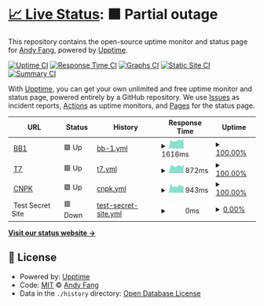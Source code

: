 # [📈 Live Status](https://ajaxsys.github.io/upptime): <!--live status--> **🟧 Partial outage**

This repository contains the open-source uptime monitor and status page for [Andy Fang](https://ajaxsys.github.io/upptime), powered by [Upptime](https://github.com/upptime/upptime).

[![Uptime CI](https://github.com/ajaxsys/upptime/workflows/Uptime%20CI/badge.svg)](https://github.com/ajaxsys/upptime/actions?query=workflow%3A%22Uptime+CI%22)
[![Response Time CI](https://github.com/ajaxsys/upptime/workflows/Response%20Time%20CI/badge.svg)](https://github.com/ajaxsys/upptime/actions?query=workflow%3A%22Response+Time+CI%22)
[![Graphs CI](https://github.com/ajaxsys/upptime/workflows/Graphs%20CI/badge.svg)](https://github.com/ajaxsys/upptime/actions?query=workflow%3A%22Graphs+CI%22)
[![Static Site CI](https://github.com/ajaxsys/upptime/workflows/Static%20Site%20CI/badge.svg)](https://github.com/ajaxsys/upptime/actions?query=workflow%3A%22Static+Site+CI%22)
[![Summary CI](https://github.com/ajaxsys/upptime/workflows/Summary%20CI/badge.svg)](https://github.com/ajaxsys/upptime/actions?query=workflow%3A%22Summary+CI%22)

With [Upptime](https://upptime.js.org), you can get your own unlimited and free uptime monitor and status page, powered entirely by a GitHub repository. We use [Issues](https://github.com/ajaxsys/upptime/issues) as incident reports, [Actions](https://github.com/ajaxsys/upptime/actions) as uptime monitors, and [Pages](https://ajaxsys.github.io/upptime) for the status page.

<!--start: status pages-->
<!-- This summary is generated by Upptime (https://github.com/upptime/upptime) -->
<!-- Do not edit this manually, your changes will be overwritten -->
<!-- prettier-ignore -->
| URL | Status | History | Response Time | Uptime |
| --- | ------ | ------- | ------------- | ------ |
| <img alt="" src="https://icons.duckduckgo.com/ip3/bb1.biobeone.com.ico" height="13"> [BB1](https://bb1.biobeone.com/newList) | 🟩 Up | [bb-1.yml](https://github.com/ajaxsys/upptime/commits/HEAD/history/bb-1.yml) | <details><summary><img alt="Response time graph" src="./graphs/bb-1/response-time-week.png" height="20"> 1616ms</summary><br><a href="https://ajaxsys.github.io/upptime/history/bb-1"><img alt="Response time 1643" src="https://img.shields.io/endpoint?url=https%3A%2F%2Fraw.githubusercontent.com%2Fajaxsys%2Fupptime%2FHEAD%2Fapi%2Fbb-1%2Fresponse-time.json"></a><br><a href="https://ajaxsys.github.io/upptime/history/bb-1"><img alt="24-hour response time 1776" src="https://img.shields.io/endpoint?url=https%3A%2F%2Fraw.githubusercontent.com%2Fajaxsys%2Fupptime%2FHEAD%2Fapi%2Fbb-1%2Fresponse-time-day.json"></a><br><a href="https://ajaxsys.github.io/upptime/history/bb-1"><img alt="7-day response time 1616" src="https://img.shields.io/endpoint?url=https%3A%2F%2Fraw.githubusercontent.com%2Fajaxsys%2Fupptime%2FHEAD%2Fapi%2Fbb-1%2Fresponse-time-week.json"></a><br><a href="https://ajaxsys.github.io/upptime/history/bb-1"><img alt="30-day response time 1740" src="https://img.shields.io/endpoint?url=https%3A%2F%2Fraw.githubusercontent.com%2Fajaxsys%2Fupptime%2FHEAD%2Fapi%2Fbb-1%2Fresponse-time-month.json"></a><br><a href="https://ajaxsys.github.io/upptime/history/bb-1"><img alt="1-year response time 1643" src="https://img.shields.io/endpoint?url=https%3A%2F%2Fraw.githubusercontent.com%2Fajaxsys%2Fupptime%2FHEAD%2Fapi%2Fbb-1%2Fresponse-time-year.json"></a></details> | <details><summary><a href="https://ajaxsys.github.io/upptime/history/bb-1">100.00%</a></summary><a href="https://ajaxsys.github.io/upptime/history/bb-1"><img alt="All-time uptime 100.00%" src="https://img.shields.io/endpoint?url=https%3A%2F%2Fraw.githubusercontent.com%2Fajaxsys%2Fupptime%2FHEAD%2Fapi%2Fbb-1%2Fuptime.json"></a><br><a href="https://ajaxsys.github.io/upptime/history/bb-1"><img alt="24-hour uptime 100.00%" src="https://img.shields.io/endpoint?url=https%3A%2F%2Fraw.githubusercontent.com%2Fajaxsys%2Fupptime%2FHEAD%2Fapi%2Fbb-1%2Fuptime-day.json"></a><br><a href="https://ajaxsys.github.io/upptime/history/bb-1"><img alt="7-day uptime 100.00%" src="https://img.shields.io/endpoint?url=https%3A%2F%2Fraw.githubusercontent.com%2Fajaxsys%2Fupptime%2FHEAD%2Fapi%2Fbb-1%2Fuptime-week.json"></a><br><a href="https://ajaxsys.github.io/upptime/history/bb-1"><img alt="30-day uptime 100.00%" src="https://img.shields.io/endpoint?url=https%3A%2F%2Fraw.githubusercontent.com%2Fajaxsys%2Fupptime%2FHEAD%2Fapi%2Fbb-1%2Fuptime-month.json"></a><br><a href="https://ajaxsys.github.io/upptime/history/bb-1"><img alt="1-year uptime 100.00%" src="https://img.shields.io/endpoint?url=https%3A%2F%2Fraw.githubusercontent.com%2Fajaxsys%2Fupptime%2FHEAD%2Fapi%2Fbb-1%2Fuptime-year.json"></a></details>
| <img alt="" src="https://icons.duckduckgo.com/ip3/www.trip7.co.jp.ico" height="13"> [T7](https://www.trip7.co.jp/api/hotel_company/get/1) | 🟩 Up | [t7.yml](https://github.com/ajaxsys/upptime/commits/HEAD/history/t7.yml) | <details><summary><img alt="Response time graph" src="./graphs/t7/response-time-week.png" height="20"> 872ms</summary><br><a href="https://ajaxsys.github.io/upptime/history/t7"><img alt="Response time 859" src="https://img.shields.io/endpoint?url=https%3A%2F%2Fraw.githubusercontent.com%2Fajaxsys%2Fupptime%2FHEAD%2Fapi%2Ft7%2Fresponse-time.json"></a><br><a href="https://ajaxsys.github.io/upptime/history/t7"><img alt="24-hour response time 938" src="https://img.shields.io/endpoint?url=https%3A%2F%2Fraw.githubusercontent.com%2Fajaxsys%2Fupptime%2FHEAD%2Fapi%2Ft7%2Fresponse-time-day.json"></a><br><a href="https://ajaxsys.github.io/upptime/history/t7"><img alt="7-day response time 872" src="https://img.shields.io/endpoint?url=https%3A%2F%2Fraw.githubusercontent.com%2Fajaxsys%2Fupptime%2FHEAD%2Fapi%2Ft7%2Fresponse-time-week.json"></a><br><a href="https://ajaxsys.github.io/upptime/history/t7"><img alt="30-day response time 843" src="https://img.shields.io/endpoint?url=https%3A%2F%2Fraw.githubusercontent.com%2Fajaxsys%2Fupptime%2FHEAD%2Fapi%2Ft7%2Fresponse-time-month.json"></a><br><a href="https://ajaxsys.github.io/upptime/history/t7"><img alt="1-year response time 859" src="https://img.shields.io/endpoint?url=https%3A%2F%2Fraw.githubusercontent.com%2Fajaxsys%2Fupptime%2FHEAD%2Fapi%2Ft7%2Fresponse-time-year.json"></a></details> | <details><summary><a href="https://ajaxsys.github.io/upptime/history/t7">100.00%</a></summary><a href="https://ajaxsys.github.io/upptime/history/t7"><img alt="All-time uptime 100.00%" src="https://img.shields.io/endpoint?url=https%3A%2F%2Fraw.githubusercontent.com%2Fajaxsys%2Fupptime%2FHEAD%2Fapi%2Ft7%2Fuptime.json"></a><br><a href="https://ajaxsys.github.io/upptime/history/t7"><img alt="24-hour uptime 100.00%" src="https://img.shields.io/endpoint?url=https%3A%2F%2Fraw.githubusercontent.com%2Fajaxsys%2Fupptime%2FHEAD%2Fapi%2Ft7%2Fuptime-day.json"></a><br><a href="https://ajaxsys.github.io/upptime/history/t7"><img alt="7-day uptime 100.00%" src="https://img.shields.io/endpoint?url=https%3A%2F%2Fraw.githubusercontent.com%2Fajaxsys%2Fupptime%2FHEAD%2Fapi%2Ft7%2Fuptime-week.json"></a><br><a href="https://ajaxsys.github.io/upptime/history/t7"><img alt="30-day uptime 100.00%" src="https://img.shields.io/endpoint?url=https%3A%2F%2Fraw.githubusercontent.com%2Fajaxsys%2Fupptime%2FHEAD%2Fapi%2Ft7%2Fuptime-month.json"></a><br><a href="https://ajaxsys.github.io/upptime/history/t7"><img alt="1-year uptime 100.00%" src="https://img.shields.io/endpoint?url=https%3A%2F%2Fraw.githubusercontent.com%2Fajaxsys%2Fupptime%2FHEAD%2Fapi%2Ft7%2Fuptime-year.json"></a></details>
| <img alt="" src="https://icons.duckduckgo.com/ip3/www.conepoke.com.ico" height="13"> [CNPK](https://www.conepoke.com/api/Commodity/count/all) | 🟩 Up | [cnpk.yml](https://github.com/ajaxsys/upptime/commits/HEAD/history/cnpk.yml) | <details><summary><img alt="Response time graph" src="./graphs/cnpk/response-time-week.png" height="20"> 943ms</summary><br><a href="https://ajaxsys.github.io/upptime/history/cnpk"><img alt="Response time 924" src="https://img.shields.io/endpoint?url=https%3A%2F%2Fraw.githubusercontent.com%2Fajaxsys%2Fupptime%2FHEAD%2Fapi%2Fcnpk%2Fresponse-time.json"></a><br><a href="https://ajaxsys.github.io/upptime/history/cnpk"><img alt="24-hour response time 1232" src="https://img.shields.io/endpoint?url=https%3A%2F%2Fraw.githubusercontent.com%2Fajaxsys%2Fupptime%2FHEAD%2Fapi%2Fcnpk%2Fresponse-time-day.json"></a><br><a href="https://ajaxsys.github.io/upptime/history/cnpk"><img alt="7-day response time 943" src="https://img.shields.io/endpoint?url=https%3A%2F%2Fraw.githubusercontent.com%2Fajaxsys%2Fupptime%2FHEAD%2Fapi%2Fcnpk%2Fresponse-time-week.json"></a><br><a href="https://ajaxsys.github.io/upptime/history/cnpk"><img alt="30-day response time 906" src="https://img.shields.io/endpoint?url=https%3A%2F%2Fraw.githubusercontent.com%2Fajaxsys%2Fupptime%2FHEAD%2Fapi%2Fcnpk%2Fresponse-time-month.json"></a><br><a href="https://ajaxsys.github.io/upptime/history/cnpk"><img alt="1-year response time 924" src="https://img.shields.io/endpoint?url=https%3A%2F%2Fraw.githubusercontent.com%2Fajaxsys%2Fupptime%2FHEAD%2Fapi%2Fcnpk%2Fresponse-time-year.json"></a></details> | <details><summary><a href="https://ajaxsys.github.io/upptime/history/cnpk">100.00%</a></summary><a href="https://ajaxsys.github.io/upptime/history/cnpk"><img alt="All-time uptime 100.00%" src="https://img.shields.io/endpoint?url=https%3A%2F%2Fraw.githubusercontent.com%2Fajaxsys%2Fupptime%2FHEAD%2Fapi%2Fcnpk%2Fuptime.json"></a><br><a href="https://ajaxsys.github.io/upptime/history/cnpk"><img alt="24-hour uptime 100.00%" src="https://img.shields.io/endpoint?url=https%3A%2F%2Fraw.githubusercontent.com%2Fajaxsys%2Fupptime%2FHEAD%2Fapi%2Fcnpk%2Fuptime-day.json"></a><br><a href="https://ajaxsys.github.io/upptime/history/cnpk"><img alt="7-day uptime 100.00%" src="https://img.shields.io/endpoint?url=https%3A%2F%2Fraw.githubusercontent.com%2Fajaxsys%2Fupptime%2FHEAD%2Fapi%2Fcnpk%2Fuptime-week.json"></a><br><a href="https://ajaxsys.github.io/upptime/history/cnpk"><img alt="30-day uptime 100.00%" src="https://img.shields.io/endpoint?url=https%3A%2F%2Fraw.githubusercontent.com%2Fajaxsys%2Fupptime%2FHEAD%2Fapi%2Fcnpk%2Fuptime-month.json"></a><br><a href="https://ajaxsys.github.io/upptime/history/cnpk"><img alt="1-year uptime 100.00%" src="https://img.shields.io/endpoint?url=https%3A%2F%2Fraw.githubusercontent.com%2Fajaxsys%2Fupptime%2FHEAD%2Fapi%2Fcnpk%2Fuptime-year.json"></a></details>
| <img alt="" src="https://icons.duckduckgo.com/ip3/null.ico" height="13"> Test Secret Site | 🟥 Down | [test-secret-site.yml](https://github.com/ajaxsys/upptime/commits/HEAD/history/test-secret-site.yml) | <details><summary><img alt="Response time graph" src="./graphs/test-secret-site/response-time-week.png" height="20"> 0ms</summary><br><a href="https://ajaxsys.github.io/upptime/history/test-secret-site"><img alt="Response time 1161" src="https://img.shields.io/endpoint?url=https%3A%2F%2Fraw.githubusercontent.com%2Fajaxsys%2Fupptime%2FHEAD%2Fapi%2Ftest-secret-site%2Fresponse-time.json"></a><br><a href="https://ajaxsys.github.io/upptime/history/test-secret-site"><img alt="24-hour response time 0" src="https://img.shields.io/endpoint?url=https%3A%2F%2Fraw.githubusercontent.com%2Fajaxsys%2Fupptime%2FHEAD%2Fapi%2Ftest-secret-site%2Fresponse-time-day.json"></a><br><a href="https://ajaxsys.github.io/upptime/history/test-secret-site"><img alt="7-day response time 0" src="https://img.shields.io/endpoint?url=https%3A%2F%2Fraw.githubusercontent.com%2Fajaxsys%2Fupptime%2FHEAD%2Fapi%2Ftest-secret-site%2Fresponse-time-week.json"></a><br><a href="https://ajaxsys.github.io/upptime/history/test-secret-site"><img alt="30-day response time 1117" src="https://img.shields.io/endpoint?url=https%3A%2F%2Fraw.githubusercontent.com%2Fajaxsys%2Fupptime%2FHEAD%2Fapi%2Ftest-secret-site%2Fresponse-time-month.json"></a><br><a href="https://ajaxsys.github.io/upptime/history/test-secret-site"><img alt="1-year response time 1161" src="https://img.shields.io/endpoint?url=https%3A%2F%2Fraw.githubusercontent.com%2Fajaxsys%2Fupptime%2FHEAD%2Fapi%2Ftest-secret-site%2Fresponse-time-year.json"></a></details> | <details><summary><a href="https://ajaxsys.github.io/upptime/history/test-secret-site">0.00%</a></summary><a href="https://ajaxsys.github.io/upptime/history/test-secret-site"><img alt="All-time uptime 27.21%" src="https://img.shields.io/endpoint?url=https%3A%2F%2Fraw.githubusercontent.com%2Fajaxsys%2Fupptime%2FHEAD%2Fapi%2Ftest-secret-site%2Fuptime.json"></a><br><a href="https://ajaxsys.github.io/upptime/history/test-secret-site"><img alt="24-hour uptime 0.00%" src="https://img.shields.io/endpoint?url=https%3A%2F%2Fraw.githubusercontent.com%2Fajaxsys%2Fupptime%2FHEAD%2Fapi%2Ftest-secret-site%2Fuptime-day.json"></a><br><a href="https://ajaxsys.github.io/upptime/history/test-secret-site"><img alt="7-day uptime 0.00%" src="https://img.shields.io/endpoint?url=https%3A%2F%2Fraw.githubusercontent.com%2Fajaxsys%2Fupptime%2FHEAD%2Fapi%2Ftest-secret-site%2Fuptime-week.json"></a><br><a href="https://ajaxsys.github.io/upptime/history/test-secret-site"><img alt="30-day uptime 0.00%" src="https://img.shields.io/endpoint?url=https%3A%2F%2Fraw.githubusercontent.com%2Fajaxsys%2Fupptime%2FHEAD%2Fapi%2Ftest-secret-site%2Fuptime-month.json"></a><br><a href="https://ajaxsys.github.io/upptime/history/test-secret-site"><img alt="1-year uptime 27.21%" src="https://img.shields.io/endpoint?url=https%3A%2F%2Fraw.githubusercontent.com%2Fajaxsys%2Fupptime%2FHEAD%2Fapi%2Ftest-secret-site%2Fuptime-year.json"></a></details>

<!--end: status pages-->

[**Visit our status website →**](https://ajaxsys.github.io/upptime)

## 📄 License

- Powered by: [Upptime](https://github.com/upptime/upptime)
- Code: [MIT](./LICENSE) © [Andy Fang](https://ajaxsys.github.io/upptime)
- Data in the `./history` directory: [Open Database License](https://opendatacommons.org/licenses/odbl/1-0/)
